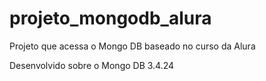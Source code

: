 # projeto_mongodb_alura
Projeto que acessa o Mongo DB baseado no curso da Alura

Desenvolvido sobre o Mongo DB 3.4.24

